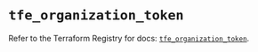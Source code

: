 # `tfe_organization_token`

Refer to the Terraform Registry for docs: [`tfe_organization_token`](https://registry.terraform.io/providers/hashicorp/tfe/0.59.0/docs/resources/organization_token).
